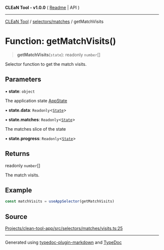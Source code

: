 **CLEaN Tool - v1.0.0** ( [Readme](../../../README.md) \| API )

***

[CLEaN Tool](../../../modules.md) / [selectors/matches](../README.md) / getMatchVisits

# Function: getMatchVisits()

> **getMatchVisits**(`state`): readonly `number`[]

Selector function to get the match visits.

## Parameters

▪ **state**: `object`

The application state [AppState](../../../app/store/type-aliases/AppState.md)

▪ **state.data**: `Readonly`\<[`State`](../../../reducers/data/interfaces/State.md)\>

▪ **state.matches**: `Readonly`\<[`State`](../../progress/private/interfaces/State.md)\>

The matches slice of the state

▪ **state.progress**: `Readonly`\<[`State`](../../progress/private/interfaces/State.md)\>

## Returns

readonly `number`[]

The match visits.

## Example

```ts
const matchVisits = useAppSelector(getMatchVisits)
```

## Source

[Projects/clean-tool-app/src/selectors/matches/visits.ts:25](https://github.com/yuckyh/clean-tool-app/)

***

Generated using [typedoc-plugin-markdown](https://www.npmjs.com/package/typedoc-plugin-markdown) and [TypeDoc](https://typedoc.org/)

